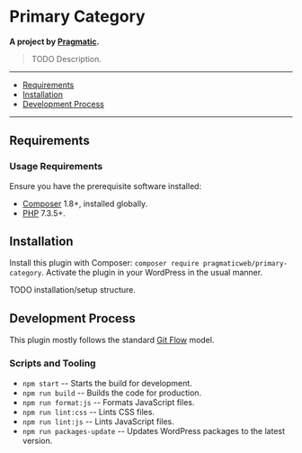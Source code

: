 # Primary Category

__A project by [Pragmatic](https://pragmatic.agency).__

> TODO Description.

---

* [Requirements](#requirements)
* [Installation](#installation)
* [Development Process](#development-process)

---

## Requirements
### Usage Requirements
Ensure you have the prerequisite software installed:

* [Composer](https://getcomposer.org/) 1.8+, installed globally.
* [PHP](https://php.net/) 7.3.5+.


## Installation
Install this plugin with Composer: `composer require pragmaticweb/primary-category`. Activate the plugin in your WordPress in the usual manner.

TODO installation/setup structure.


## Development Process

This plugin mostly follows the standard [Git Flow](http://jeffkreeftmeijer.com/2010/why-arent-you-using-git-flow/) model.


### Scripts and Tooling

* `npm start` -- Starts the build for development.
* `npm run build` -- Builds the code for production.
* `npm run format:js` -- Formats JavaScript files.
* `npm run lint:css` -- Lints CSS files.
* `npm run lint:js` -- Lints JavaScript files.
* `npm run packages-update` -- Updates WordPress packages to the latest version.
